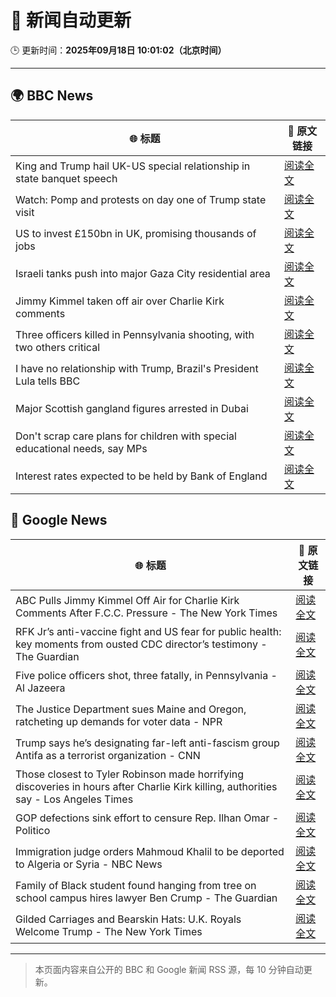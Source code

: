 # 🧠 新闻自动更新

🕒 更新时间：**2025年09月18日 10:01:02（北京时间）**

---

## 🌍 BBC News

| 🌐 标题 | 🔗 原文链接 |
|--------|-------------|
| King and Trump hail UK-US special relationship in state banquet speech | [阅读全文](https://www.bbc.com/news/articles/cz9jyzl4532o?at_medium=RSS&at_campaign=rss) |
| Watch: Pomp and protests on day one of Trump state visit | [阅读全文](https://www.bbc.com/news/videos/cd07v4g0yy3o?at_medium=RSS&at_campaign=rss) |
| US to invest £150bn in UK, promising thousands of jobs | [阅读全文](https://www.bbc.com/news/articles/cx2nllgl3q7o?at_medium=RSS&at_campaign=rss) |
| Israeli tanks push into major Gaza City residential area | [阅读全文](https://www.bbc.com/news/articles/c4gv881exj2o?at_medium=RSS&at_campaign=rss) |
| Jimmy Kimmel taken off air over Charlie Kirk comments | [阅读全文](https://www.bbc.com/news/articles/c203n52x1y9o?at_medium=RSS&at_campaign=rss) |
| Three officers killed in Pennsylvania shooting, with two others critical | [阅读全文](https://www.bbc.com/news/articles/cvg4n4zx48no?at_medium=RSS&at_campaign=rss) |
| I have no relationship with Trump, Brazil's President Lula tells BBC | [阅读全文](https://www.bbc.com/news/articles/c3rv981qv4go?at_medium=RSS&at_campaign=rss) |
| Major Scottish gangland figures arrested in Dubai | [阅读全文](https://www.bbc.com/news/articles/ckged73p340o?at_medium=RSS&at_campaign=rss) |
| Don't scrap care plans for children with special educational needs, say MPs | [阅读全文](https://www.bbc.com/news/articles/c15kwv30007o?at_medium=RSS&at_campaign=rss) |
| Interest rates expected to be held by Bank of England | [阅读全文](https://www.bbc.com/news/articles/cge2q7wvyz3o?at_medium=RSS&at_campaign=rss) |

## 📰 Google News

| 🌐 标题 | 🔗 原文链接 |
|--------|-------------|
| ABC Pulls Jimmy Kimmel Off Air for Charlie Kirk Comments After F.C.C. Pressure - The New York Times | [阅读全文](https://news.google.com/rss/articles/CBMie0FVX3lxTFBTMjVuUHRtRm1FV0hGQWRwNzZGbE93N3JZWjBJS2RrNG9ldTVQbWx4ZUtCMm5pM1lrOFFyTElNUXZJQ2cwbTRNQkpvNUtLYlctUzZ1Y0lFM1hPQTV5UVllM0phM3dJTGhsY2l0ZzhESW1EbFgzR2o5a1d6WQ?oc=5) |
| RFK Jr’s anti-vaccine fight and US fear for public health: key moments from ousted CDC director’s testimony - The Guardian | [阅读全文](https://news.google.com/rss/articles/CBMikgFBVV95cUxNQ3ZFNXNRbjhNYmhwUVRmcmJiV21IbE0zYXhaSXl1YkJONmM0TGU4WGR6dGNBcHlkQXZMLUNXR1V1NDQwdmxjUmc3d0EtYVhTeklvZV85cGxCdGZlWlNpSF9RRkVRdjNmWVppRUtCN0pxRm5ENjZFQVgzRFNWVTNMOEE4aEtnM3k3S19PTmdWMUN5UQ?oc=5) |
| Five police officers shot, three fatally, in Pennsylvania - Al Jazeera | [阅读全文](https://news.google.com/rss/articles/CBMinAFBVV95cUxPblltR3g1QUJDVF9tQm53Z2hwVkdxNi0xcURfbXFBVG1yUmhxeEVFWGM1ZDFSUnI0c3BnT3E0SzNHUkVrWWdnZTNlVEpkcnpwVUN3VDZlUmJ4TlVBS3Z5am55MzJSWXBTV1didmluMkpya1pKa2paOF9nQVliV1o5MkotRXVxZnFEMi1icWtpLVh5eENHZTBIYWEwZ3nSAaIBQVVfeXFMUEtPZkFOWDhtVU5IWnVpYVA2d0xUcE9pVDR4a1ZHdEZsZllGSl9pTGlWUDRGV0pJVFlwdXNRQURCUEc4RTRGQVNQNEtEUUlDYkNfdDBabDhHV241SU9oUXFoQ1ZsTFMyTDJxNEtNYklhdjhZTVJqY2pacjYwaUIyOFBIbExVb0NHdm9hcFRqVUhJQTFKQ2ZqbENBOExQNHdmdFFR?oc=5) |
| The Justice Department sues Maine and Oregon, ratcheting up demands for voter data - NPR | [阅读全文](https://news.google.com/rss/articles/CBMiggFBVV95cUxOUm1oNE9nVDV6QlBSNHJqU0NZa1JTVFdUT184eENMcFpvZ08zbTBQbUY1TTNBSDhieHRZM0xGUVVhRTJySmlHRUVhOHcyNmx3YVoxM2pLeWhUTE1PdW9aNTVsdXRueGg2N25fcDZqeGFpSUUyaFdyZnZobFUwTnJZRU1n?oc=5) |
| Trump says he’s designating far-left anti-fascism group Antifa as a terrorist organization - CNN | [阅读全文](https://news.google.com/rss/articles/CBMif0FVX3lxTE9HWk1zQWJkM2tUYU1QRHpLemZQd0Q1MmsyRTNSWXBKZTBmMUdmb3ljeXNjTnlUemc3UHNPMVBuRXlZaWY0YUJDd1k5cnZyb0xxY3RJSE5xOHZRQ21zVjNhcUV6VXloMG4tdWF5UHZrM1pZRGtpUHc4WHBjTlEwTmc?oc=5) |
| Those closest to Tyler Robinson made horrifying discoveries in hours after Charlie Kirk killing, authorities say - Los Angeles Times | [阅读全文](https://news.google.com/rss/articles/CBMimAFBVV95cUxOMHlJWVpnYVlQb1dDcUhNejR2eHI0RHpFRC1QZFdUbENzNWRMM0hqU3ZzUC1COUdsZklnLUQxWU1namU4QmFablNDdFBwTnp3Sk0zaHBvSnJoQjduVFhwMXpWZWxQMlRkQ1o4OXhnYXkyTE5UcWpUSDlGYndNNmhMcFdjSnhVUEMtVElWcjl0RmtUZlFkRERrMQ?oc=5) |
| GOP defections sink effort to censure Rep. Ilhan Omar - Politico | [阅读全文](https://news.google.com/rss/articles/CBMilgFBVV95cUxNRkN6VW5sU1FMVDVfTGdOajIzdFFHQ0ZsX0NZYmswWG5KTnlvZjBNR0VYeG0tc1RHZGE1UERqTTdKandiR1BFS09WVVZaZnJfSThXakFXclg4MGhGaGFNQWp2Y3Z5aFgwUVl3U1d0MGNUZ0QtcHAzbFJaSG42QzlrcklMWjQ4UWVaNFU0RVJpVDk0T0ZnTWc?oc=5) |
| Immigration judge orders Mahmoud Khalil to be deported to Algeria or Syria - NBC News | [阅读全文](https://news.google.com/rss/articles/CBMirwFBVV95cUxONVlsaHo3bzdJYXBKQzJfRDF0eVNYS2EtbnREQXBLTzNxUmxnMzhhV1JEYTdGR25GT01sZTJsVWVPdFFnOFVVamFHamVBb2d5aUREUl9lbGpVcG4zUzZTZVhITU9HaVdBaW9ZVEZnRUVENmk3bVI2cUxxQzZSZl9JdHVSWFFaTlhHVFhBZWpoem9wN2pzNlVCbmFCTm1sRGVwQkRjeXozMWdtTmUtTk9B0gFWQVVfeXFMTnF6UjdKNTBMbm9SLTEtQUc2QW5SSWhiUnZyTzRvRkpsQ3J0eHpXWGFNSzUwbkRHMGdOcnN6SEVGaERUTW5PVktVVEM1alg1dkpXRjBSNEE?oc=5) |
| Family of Black student found hanging from tree on school campus hires lawyer Ben Crump - The Guardian | [阅读全文](https://news.google.com/rss/articles/CBMiogFBVV95cUxORjcxa2FZVFZVVTJqSC0zeXJlc0x6UUFZUFJrbnBzSUNHYndSZWVCN183LWo1RlhtbElrMzh0dU50R0xHdk83WGV1UjlKS3M0VkpTZm1VeElRN2NtZ2xJNmhsaTh4dkFiRTVNb1FrVE1IRnJ0MkdaWUJBY2NMQ2VGZGxILWhZa1d3MjN5YWVlN2xCcVlLSHBwd1RTbGtTbXRuMGc?oc=5) |
| Gilded Carriages and Bearskin Hats: U.K. Royals Welcome Trump - The New York Times | [阅读全文](https://news.google.com/rss/articles/CBMihwFBVV95cUxOLUQzRTNKZDlOaXp5ZnFSQjFfbmFqd0lqUVZ1V25QMEJOYzZpblBxNTVxZ3VKY0JTSGJvT25sUV9NSndHejJvWHVCc1p2VmJFZVQ3dWxSU2hVNHhiSVRaVlZ6WjZUZzlTR2JveTJvM2JnR09kRkZienZXczNfcWFNbVR0VzFzTFU?oc=5) |

---
> 本页面内容来自公开的 BBC 和 Google 新闻 RSS 源，每 10 分钟自动更新。